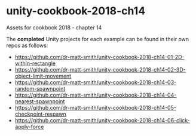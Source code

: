 # unity-cookbook-2018-ch14
Assets for cookbook 2018 - chapter 14

The **completed** Unity projects for each example can be found in their own repos as follows:

- https://github.com/dr-matt-smith/unity-cookbook-2018-ch14-01-2D-within-rectangle
- https://github.com/dr-matt-smith/unity-cookbook-2018-ch14-02-3D-object-limit-movement
- https://github.com/dr-matt-smith/unity-cookbook-2018-ch14-03-random-spawnpoint
- https://github.com/dr-matt-smith/unity-cookbook-2018-ch14-04-nearest-spawnpoint
- https://github.com/dr-matt-smith/unity-cookbook-2018-ch14-05-checkpoint-respawn
- https://github.com/dr-matt-smith/unity-cookbook-2018-ch14-06-click-apply-force
